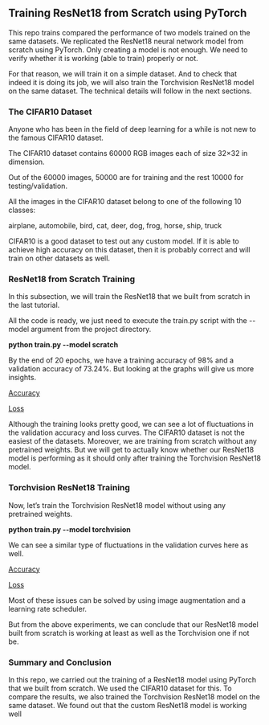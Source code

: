 ## Training ResNet18 from Scratch using PyTorch

This repo trains compared the performance of two models
trained on the same datasets. We replicated the ResNet18 neural network model from scratch using PyTorch. Only creating a model is not enough. We need to verify whether it is working (able to train) properly or not.

For that reason, we will train it on a simple dataset. And to check that indeed it is doing its job, we will also train the Torchvision ResNet18 model on the same dataset. The technical details will follow in the next sections.

### The CIFAR10 Dataset
Anyone who has been in the field of deep learning for a while is not new to the famous CIFAR10 dataset.

The CIFAR10 dataset contains 60000 RGB images each of size 32×32 in dimension.

Out of the 60000 images, 50000 are for training and the rest 10000 for testing/validation.

All the images in the CIFAR10 dataset belong to one of the following 10 classes:

airplane, automobile, bird, cat, deer, dog, frog, horse, ship, truck

CIFAR10 is a good dataset to test out any custom model. If it is able to achieve high accuracy on this dataset, then it is probably correct and will train on other datasets as well.

### ResNet18 from Scratch Training

In this subsection, we will train the ResNet18 that we built from scratch in the last tutorial.

All the code is ready, we just need to execute the train.py script with the --model argument from the project directory.

**python train.py --model scratch**

By the end of 20 epochs, we have a training accuracy of 98% and a validation accuracy of 73.24%. But looking at the graphs will give us more insights.

[Accuracy](https://github.com/hubert10/ResNet18_from_Scratch_using_PyTorch/blob/main/outputs/resnet_scratch_accuracy.png)

[Loss](https://github.com/hubert10/ResNet18_from_Scratch_using_PyTorch/blob/main/outputs/resnet_scratch_loss.png)


Although the training looks pretty good, we can see a lot of fluctuations in the validation accuracy and loss curves. The CIFAR10 dataset is not the easiest of the datasets. Moreover, we are training from scratch without any pretrained weights. But we will get to actually know whether our ResNet18 model is performing as it should only after training the Torchvision ResNet18 model.

### Torchvision ResNet18 Training

Now, let’s train the Torchvision ResNet18 model without using any pretrained weights.

**python train.py --model torchvision**

We can see a similar type of fluctuations in the validation curves here as well.

[Accuracy](https://github.com/hubert10/ResNet18_from_Scratch_using_PyTorch/blob/main/outputs/resnet_torchvision_accuracy.png)

[Loss](https://github.com/hubert10/ResNet18_from_Scratch_using_PyTorch/blob/main/outputs/resnet_torchvision_loss.png)

Most of these issues can be solved by using image augmentation and a learning rate scheduler.

But from the above experiments, we can conclude that our ResNet18 model built from scratch is working at least as well as the Torchvision one if not be.


### Summary and Conclusion

In this repo, we carried out the training of a ResNet18 model using PyTorch that we built from scratch. We used the CIFAR10 dataset for this. To compare the results, we also trained the Torchvision ResNet18 model on the same dataset. We found out that the custom ResNet18 model is working well

